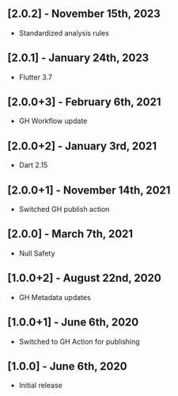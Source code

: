 ## [2.0.2] - November 15th, 2023

* Standardized analysis rules


## [2.0.1] - January 24th, 2023

* Flutter 3.7


## [2.0.0+3] - February 6th, 2021

* GH Workflow update


## [2.0.0+2] - January 3rd, 2021

* Dart 2.15


## [2.0.0+1] - November 14th, 2021

* Switched GH publish action


## [2.0.0] - March 7th, 2021

* Null Safety


## [1.0.0+2] - August 22nd, 2020

* GH Metadata updates


## [1.0.0+1] - June 6th, 2020

* Switched to GH Action for publishing


## [1.0.0] - June 6th, 2020

* Initial release
